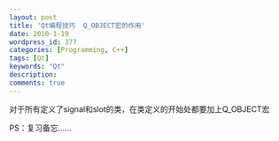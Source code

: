 ```yaml
---
layout: post
title: 'Qt编程技巧  Q_OBJECT宏的作用'
date: 2010-1-19
wordpress_id: 377
categories: [Programming, C++]
tags: [Qt]
keywords: "Qt"
description: 
comments: true
---
```


对于所有定义了signal和slot的类，在类定义的开始处都要加上Q_OBJECT宏

PS：复习备忘......

